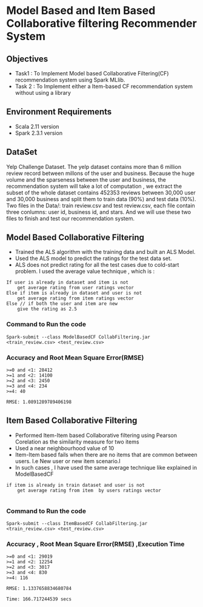 # Model Based and Item Based Collaborative filtering Recommender System

## Objectives 
- Task1 : To Implement Model based Collaborative Filtering(CF) recommendation system using Spark MLlib.
- Task 2 : To Implement either a Item-based CF recommendation system without using a library

## Environment Requirements
- Scala 2.11 version
- Spark 2.3.1 version

## DataSet 

Yelp Challenge Dataset. The yelp dataset contains more than 6 million review record between millons of the user 
and business. Because the huge volume and the sparseness between the user and business, the recommendation system 
will take a lot of computation , we extract the subset of the whole dataset contains 452353 reviews between 30,000 user 
and 30,000 business and split them to train data (90%) and test data (10%). Two files in the Data/: train review.csv 
and test review.csv, each file contain three conlumns: user id, business id, and stars. And we will use these two files to finish 
and test our recommendation system.


## Model Based Collaborative Filtering

- Trained the ALS algorithm with the training data and built an ALS Model.
- Used the ALS model to predict the ratings for the test data set.
- ALS does not predict rating for all the test cases due to cold-start problem. I used the average value technique , which is : 
```
If user is already in dataset and item is not 
    get average rating from user ratings vector
Else if item is already in dataset and user is not 
    get average rating from item ratings vector
Else // if both the user and item are new
    give the rating as 2.5
 ```   
### Command to Run the code 

```
Spark-submit --class ModelBasedCF CollabFiltering.jar <train_review.csv> <test_review.csv>
```

### Accuracy and Root Mean Square Error(RMSE)
```
>=0 and <1: 28412 
>=1 and <2: 14100 
>=2 and <3: 2450 
>=3 and <4: 234 
>=4: 40
```
```
RMSE: 1.0891289789406198
```

## Item Based Collaborative Filtering
- Performed Item-Item based Collaborative filtering using Pearson Corelation as the similarity measure for two items 
- Used a near neighbourhood value of 10
- Item-Item based fails when there are no items that are common between users. I.e New user or new item scenario.I
- In such cases , I have used the same average technique like explained in ModelBasedCF
```
if item is already in train dataset and user is not 
    get average rating from item  by users ratings vector
    
```
 
### Command to Run the code 

```
Spark-submit --class ItemBasedCF CollabFiltering.jar <train_review.csv> <test_review.csv>
```

### Accuracy , Root Mean Square Error(RMSE) ,Execution Time
```
>=0 and <1: 29019 
>=1 and <2: 12254 
>=2 and <3: 3017 
>=3 and <4: 830 
>=4: 116
````
```
RMSE: 1.1337658834680784 
```
```
Time: 166.717244539 secs
```




